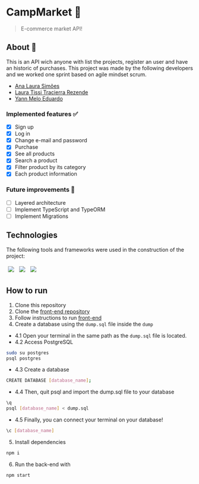 # CampMarket 🛒
> E-commerce market API!
## About 🔎
This is an API wich anyone with list the projects, register an user and have an historic of purchases. This project was made by the following developers and we worked one sprint based on agile mindset scrum.
- [Ana Laura Simões](https://github.com/Ana-Laura-Simoes/)
- [Laura Tissi Tracierra Rezende](https://github.com/issitarual/)
- [Yann Melo Eduardo](https://github.com/Liaess)
### Implemented features ✅
- [x] Sign up 
- [x] Log in
- [x] Change e-mail and password
- [x] Purchase
- [x] See all products
- [x] Search a product
- [x] Filter product by its category
- [x] Each product information
### Future improvements 🔮
- [ ] Layered architecture
- [ ] Implement TypeScript and TypeORM
- [ ] Implement Migrations
## Technologies
The following tools and frameworks were used in the construction of the project:<br>
<p>
  <img style='margin: 5px;' src='https://img.shields.io/badge/Node.js-339933?style=for-the-badge&logo=nodedotjs&logoColor=white'>
  <img style='margin: 5px;' src='https://img.shields.io/badge/Express.js-000000?style=for-the-badge&logo=express&logoColor=white'>
  <img style='margin: 5px;' src="https://img.shields.io/badge/PostgreSQL-316192?style=for-the-badge&logo=postgresql&logoColor=white"/>
</p>

## How to run
1. Clone this repository
2. Clone the [front-end repository](https://github.com/issitarual/campmarket-front)
3. Follow instructions to run [front-end](https://github.com/issitarual/campmarket-front)
4. Create a database using the ``dump.sql`` file inside the ``dump``
- 4.1 Open your terminal in the same path as the ``dump.sql`` file is located.
- 4.2 Access PostgreSQL
```bash
sudo su postgres
psql postgres
```
- 4.3 Create a database
```bash
CREATE DATABASE [database_name];
```
- 4.4 Then, quit psql and import the dump.sql file to your database
```bash
\q
psql [database_name] < dump.sql
```
- 4.5 Finally, you can connect your terminal on your database!
```bash
\c [database_name]
```
5. Install dependencies
```bash
npm i
```
6. Run the back-end with
```bash
npm start
```

